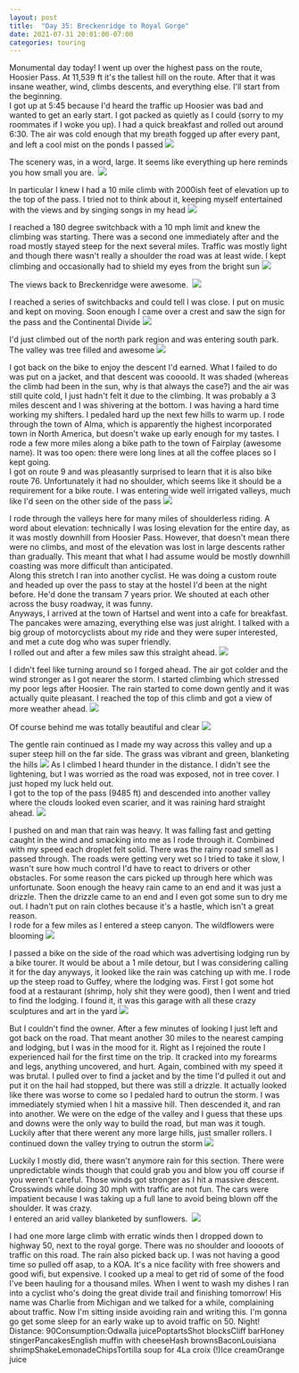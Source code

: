 ```yaml
---
layout: post
title:  "Day 35: Breckenridge to Royal Gorge"
date: 2021-07-31 20:01:00-07:00
categories: touring
---
```

Monumental day today! I went up over the highest pass on the route, Hoosier Pass. At 11,539 ft it's the tallest hill on the route. After that it was insane weather, wind, climbs descents, and everything else. I'll start from the beginning.  
I got up at 5:45 because I'd heard the traffic up Hoosier was bad and wanted to get an early start. I got packed as quietly as I could (sorry to my roommates if I woke you up). I had a quick breakfast and rolled out around 6:30. The air was cold enough that my breath fogged up after every pant, and left a cool mist on the ponds I passed
[![](https://lh3.googleusercontent.com/-1FaKKIrWRos/YQYM3Wd_o1I/AAAAAAAAVqs/EkMEzFeumgg1JAAfxs-Gi2soh3ym95dQQCLcBGAsYHQ/s1600/1627786459844388-0.png)](https://lh3.googleusercontent.com/-1FaKKIrWRos/YQYM3Wd_o1I/AAAAAAAAVqs/EkMEzFeumgg1JAAfxs-Gi2soh3ym95dQQCLcBGAsYHQ/s1600/1627786459844388-0.png)
  
The scenery was, in a word, large. It seems like everything up here reminds you how small you are. 
[![](https://lh3.googleusercontent.com/-ydkdLrtdJrs/YQYM2id3kdI/AAAAAAAAVqo/KH9NJUSu0yw_pXU_-HO60g0kLq1yiCL2ACLcBGAsYHQ/s1600/1627786456068921-1.png)](https://lh3.googleusercontent.com/-ydkdLrtdJrs/YQYM2id3kdI/AAAAAAAAVqo/KH9NJUSu0yw_pXU_-HO60g0kLq1yiCL2ACLcBGAsYHQ/s1600/1627786456068921-1.png)
  
In particular I knew I had a 10 mile climb with 2000ish feet of elevation up to the top of the pass. I tried not to think about it, keeping myself entertained with the views and by singing songs in my head
[![](https://lh3.googleusercontent.com/-vwbWx8XAzas/YQYM1thf2qI/AAAAAAAAVqk/XAA23CH3RGcr81d3HA2YBF6QVn5h0KgaACLcBGAsYHQ/s1600/1627786452925515-2.png)](https://lh3.googleusercontent.com/-vwbWx8XAzas/YQYM1thf2qI/AAAAAAAAVqk/XAA23CH3RGcr81d3HA2YBF6QVn5h0KgaACLcBGAsYHQ/s1600/1627786452925515-2.png)
  
I reached a 180 degree switchback with a 10 mph limit and knew the climbing was starting. There was a second one immediately after and the road mostly stayed steep for the next several miles. Traffic was mostly light and though there wasn't really a shoulder the road was at least wide. I kept climbing and occasionally had to shield my eyes from the bright sun
[![](https://lh3.googleusercontent.com/-stUVjEcMD3g/YQYM09_h8BI/AAAAAAAAVqg/ezHbNO0gnGID30Vc_xpcrfw9nFYoQzRbACLcBGAsYHQ/s1600/1627786449369890-3.png)](https://lh3.googleusercontent.com/-stUVjEcMD3g/YQYM09_h8BI/AAAAAAAAVqg/ezHbNO0gnGID30Vc_xpcrfw9nFYoQzRbACLcBGAsYHQ/s1600/1627786449369890-3.png)
  
The views back to Breckenridge were awesome. 
[![](https://lh3.googleusercontent.com/-JdrojzcvPek/YQYMz6-qR8I/AAAAAAAAVqc/IPev29yKZYUblzByRjqG-hwDPb3JhVaBACLcBGAsYHQ/s1600/1627786444839501-4.png)](https://lh3.googleusercontent.com/-JdrojzcvPek/YQYMz6-qR8I/AAAAAAAAVqc/IPev29yKZYUblzByRjqG-hwDPb3JhVaBACLcBGAsYHQ/s1600/1627786444839501-4.png)
  
I reached a series of switchbacks and could tell I was close. I put on music and kept on moving. Soon enough I came over a crest and saw the sign for the pass and the Continental Divide
[![](https://lh3.googleusercontent.com/-rQn5OGi0frM/YQYMyzbeSsI/AAAAAAAAVqY/LYLzERnOzRYkOUBbfKbSDQG-l_v4nuzhACLcBGAsYHQ/s1600/1627786439999934-5.png)](https://lh3.googleusercontent.com/-rQn5OGi0frM/YQYMyzbeSsI/AAAAAAAAVqY/LYLzERnOzRYkOUBbfKbSDQG-l_v4nuzhACLcBGAsYHQ/s1600/1627786439999934-5.png)
  
I'd just climbed out of the north park region and was entering south park. The valley was tree filled and awesome
[![](https://lh3.googleusercontent.com/-FR5VShn0Bd4/YQYMwbv8u_I/AAAAAAAAVqU/dSMlcoHDyYsoQT3x6Mw9a_Wd1SXLNJmggCLcBGAsYHQ/s1600/1627786428518386-6.png)](https://lh3.googleusercontent.com/-FR5VShn0Bd4/YQYMwbv8u_I/AAAAAAAAVqU/dSMlcoHDyYsoQT3x6Mw9a_Wd1SXLNJmggCLcBGAsYHQ/s1600/1627786428518386-6.png)
  
I got back on the bike to enjoy the descent I'd earned. What I failed to do was put on a jacket, and that descent was coooold. It was shaded (whereas the climb had been in the sun, why is that always the case?) and the air was still quite cold, I just hadn't felt it due to the climbing. It was probably a 3 miles descent and I was shivering at the bottom. I was having a hard time working my shifters. I pedaled hard up the next few hills to warm up. I rode through the town of Alma, which is apparently the highest incorporated town in North America, but doesn't wake up early enough for my tastes. I rode a few more miles along a bike path to the town of Fairplay (awesome name). It was too open: there were long lines at all the coffee places so I kept going.  
I got on route 9 and was pleasantly surprised to learn that it is also bike route 76. Unfortunately it had no shoulder, which seems like it should be a requirement for a bike route. I was entering wide well irrigated valleys, much like I'd seen on the other side of the pass
[![](https://lh3.googleusercontent.com/-mUe25puH1DY/YQYOBhbCUgI/AAAAAAAAVrc/yAR9cw7cvhw907VBI4dUbj1NRPaaggncACLcBGAsYHQ/s1600/1627786756119783-0.png)](https://lh3.googleusercontent.com/-mUe25puH1DY/YQYOBhbCUgI/AAAAAAAAVrc/yAR9cw7cvhw907VBI4dUbj1NRPaaggncACLcBGAsYHQ/s1600/1627786756119783-0.png)
  
I rode through the valleys here for many miles of shoulderless riding. A word about elevation: technically I was losing elevation for the entire day, as it was mostly downhill from Hoosier Pass. However, that doesn't mean there were no climbs, and most of the elevation was lost in large descents rather than gradually. This meant that what I had assume would be mostly downhill coasting was more difficult than anticipated.   
Along this stretch I ran into another cyclist. He was doing a custom route and headed up over the pass to stay at the hostel I'd been at the night before. He'd done the transam 7 years prior. We shouted at each other across the busy roadway, it was funny.   
Anyways, I arrived at the town of Hartsel and went into a cafe for breakfast. The pancakes were amazing, everything else was just alright. I talked with a big group of motorcyclists about my ride and they were super interested, and met a cute dog who was super friendly.   
I rolled out and after a few miles saw this straight ahead.
[![](https://lh3.googleusercontent.com/--wmunkgi33M/YQYOAnbnIvI/AAAAAAAAVrY/urh5_uocNWo0gkunA0UxIrsIQaBlg_OfACLcBGAsYHQ/s1600/1627786752066316-1.png)](https://lh3.googleusercontent.com/--wmunkgi33M/YQYOAnbnIvI/AAAAAAAAVrY/urh5_uocNWo0gkunA0UxIrsIQaBlg_OfACLcBGAsYHQ/s1600/1627786752066316-1.png)
  
I didn't feel like turning around so I forged ahead. The air got colder and the wind stronger as I got nearer the storm. I started climbing which stressed my poor legs after Hoosier. The rain started to come down gently and it was actually quite pleasant. I reached the top of this climb and got a view of more weather ahead.
[![](https://lh3.googleusercontent.com/-eMK1lbA13VI/YQYN_RRxxjI/AAAAAAAAVrU/MvCkI7KjHR05f499nHRzed5fkAIL7t_0wCLcBGAsYHQ/s1600/1627786747530210-2.png)](https://lh3.googleusercontent.com/-eMK1lbA13VI/YQYN_RRxxjI/AAAAAAAAVrU/MvCkI7KjHR05f499nHRzed5fkAIL7t_0wCLcBGAsYHQ/s1600/1627786747530210-2.png)
  
Of course behind me was totally beautiful and clear
[![](https://lh3.googleusercontent.com/-W17WXIDOmYk/YQYN-afqh6I/AAAAAAAAVrQ/PGsJeYpcvkIVGDAAZVHAqoa7nWk34nmEgCLcBGAsYHQ/s1600/1627786743383410-3.png)](https://lh3.googleusercontent.com/-W17WXIDOmYk/YQYN-afqh6I/AAAAAAAAVrQ/PGsJeYpcvkIVGDAAZVHAqoa7nWk34nmEgCLcBGAsYHQ/s1600/1627786743383410-3.png)
  
The gentle rain continued as I made my way across this valley and up a super steep hill on the far side. The grass was vibrant and green, blanketing the hills
[![](https://lh3.googleusercontent.com/-b-kzMAR__MI/YQYN8UlfWDI/AAAAAAAAVrM/yguv396actYM_i0QUtRni8CZSYFrv-AGwCLcBGAsYHQ/s1600/1627786734570220-4.png)](https://lh3.googleusercontent.com/-b-kzMAR__MI/YQYN8UlfWDI/AAAAAAAAVrM/yguv396actYM_i0QUtRni8CZSYFrv-AGwCLcBGAsYHQ/s1600/1627786734570220-4.png)
As I climbed I heard thunder in the distance. I didn't see the lightening, but I was worried as the road was exposed, not in tree cover. I just hoped my luck held out.   
I got to the top of the pass (9485 ft) and descended into another valley where the clouds looked even scarier, and it was raining hard straight ahead.
[![](https://lh3.googleusercontent.com/-OaKjHAZQsGs/YQYN7MYM-LI/AAAAAAAAVrI/q3JBWEYIIS0XypS7QCE-DMJRp9RkCc8ogCLcBGAsYHQ/s1600/1627786728438715-5.png)](https://lh3.googleusercontent.com/-OaKjHAZQsGs/YQYN7MYM-LI/AAAAAAAAVrI/q3JBWEYIIS0XypS7QCE-DMJRp9RkCc8ogCLcBGAsYHQ/s1600/1627786728438715-5.png)
  
I pushed on and man that rain was heavy. It was falling fast and getting caught in the wind and smacking into me as I rode through it. Combined with my speed each droplet felt solid. There was the rainy road smell as I passed through. The roads were getting very wet so I tried to take it slow, I wasn't sure how much control I'd have to react to drivers or other obstacles. For some reason the cars picked up through here which was unfortunate. Soon enough the heavy rain came to an end and it was just a drizzle. Then the drizzle came to an end and I even got some sun to dry me out. I hadn't put on rain clothes because it's a hastle, which isn't a great reason.   
I rode for a few miles as I entered a steep canyon. The wildflowers were blooming
[![](https://lh3.googleusercontent.com/-6xvmx3BZ9M4/YQYN5XMD5jI/AAAAAAAAVrE/S_b1ZSbMMpQWD9LCJx3NByGSat_2pZuvgCLcBGAsYHQ/s1600/1627786723272480-6.png)](https://lh3.googleusercontent.com/-6xvmx3BZ9M4/YQYN5XMD5jI/AAAAAAAAVrE/S_b1ZSbMMpQWD9LCJx3NByGSat_2pZuvgCLcBGAsYHQ/s1600/1627786723272480-6.png)
  
I passed a bike on the side of the road which was advertising lodging run by a bike tourer. It would be about a 1 mile detour, but I was considering calling it for the day anyways, it looked like the rain was catching up with me. I rode up the steep road to Guffey, where the lodging was. First I got some hot food at a restaurant (shrimp, holy shit they were good), then I went and tried to find the lodging. I found it, it was this garage with all these crazy sculptures and art in the yard
[![](https://lh3.googleusercontent.com/-bzoQztLF6R0/YQYN4f5yK9I/AAAAAAAAVrA/otuq6gVMDLsg7Eswbh8Mt7M25lHZRFT_QCLcBGAsYHQ/s1600/1627786715089117-7.png)](https://lh3.googleusercontent.com/-bzoQztLF6R0/YQYN4f5yK9I/AAAAAAAAVrA/otuq6gVMDLsg7Eswbh8Mt7M25lHZRFT_QCLcBGAsYHQ/s1600/1627786715089117-7.png)
  
But I couldn't find the owner. After a few minutes of looking I just left and got back on the road. That meant another 30 miles to the nearest camping and lodging, but I was in the mood for it. Right as I rejoined the route I experienced hail for the first time on the trip. It cracked into my forearms and legs, anything uncovered, and hurt. Again, combined with my speed it was brutal. I pulled over to find a jacket and by the time I'd pulled it out and put it on the hail had stopped, but there was still a drizzle. It actually looked like there was worse to come so I pedaled hard to outrun the storm. I was immediately stymied when I hit a massive hill. Then descended it, and ran into another. We were on the edge of the valley and I guess that these ups and downs were the only way to build the road, but man was it tough. Luckily after that there werent any more large hills, just smaller rollers. I continued down the valley trying to outrun the storm
[![](https://lh3.googleusercontent.com/-2qI7yMRHxRQ/YQYOh4HNEZI/AAAAAAAAVr8/Mjyjm2mbZo8TGCzQJoLsruDa_2-2-PNuQCLcBGAsYHQ/s1600/1627786886411553-0.png)](https://lh3.googleusercontent.com/-2qI7yMRHxRQ/YQYOh4HNEZI/AAAAAAAAVr8/Mjyjm2mbZo8TGCzQJoLsruDa_2-2-PNuQCLcBGAsYHQ/s1600/1627786886411553-0.png)
  
Luckily I mostly did, there wasn't anymore rain for this section. There were unpredictable winds though that could grab you and blow you off course if you weren't careful. Those winds got stronger as I hit a massive descent. Crosswinds while doing 30 mph with traffic are not fun. The cars were impatient because I was taking up a full lane to avoid being blown off the shoulder. It was crazy.   
I entered an arid valley blanketed by sunflowers. 
[![](https://lh3.googleusercontent.com/-FzTWJEIG94M/YQYOgoCGVyI/AAAAAAAAVr4/Udm0k54D3pk9ILPFM_1wn-fClFHA0Z5hwCLcBGAsYHQ/s1600/1627786879819641-1.png)](https://lh3.googleusercontent.com/-FzTWJEIG94M/YQYOgoCGVyI/AAAAAAAAVr4/Udm0k54D3pk9ILPFM_1wn-fClFHA0Z5hwCLcBGAsYHQ/s1600/1627786879819641-1.png)
  
I had one more large climb with erratic winds then I dropped down to highway 50, next to the royal gorge. There was no shoulder and loooots of traffic on this road. The rain also picked back up. I was not having a good time so pulled off asap, to a KOA. It's a nice facility with free showers and good wifi, but expensive. I cooked up a meal to get rid of some of the food I've been hauling for a thousand miles. When I went to wash my dishes I ran into a cyclist who's doing the great divide trail and finishing tomorrow! His name was Charlie from Michigan and we talked for a while, complaining about traffic. Now I'm sitting inside avoiding rain and writing this. I'm gonna go get some sleep for an early wake up to avoid traffic on 50. Night!  
Distance: 90Consumption:Odwalla juicePoptartsShot blocksCliff barHoney stingerPancakesEnglish muffin with cheeseHash brownsBaconLouisiana shrimpShakeLemonadeChipsTortilla soup for 4La croix (!)Ice creamOrange juice  

